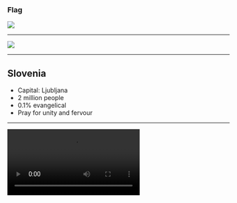 ### Flag

![](https://upload.wikimedia.org/wikipedia/commons/f/f0/Flag_of_Slovenia.svg)

---

![](https://upload.wikimedia.org/wikipedia/commons/8/84/EU-Slovenia.svg)

---

## Slovenia

- Capital: Ljubljana
- 2 million people
- 0.1% evangelical
- Pray for unity and fervour

---

![](https://storage.googleapis.com/prayer-videos/country/slovenia.mp4)
